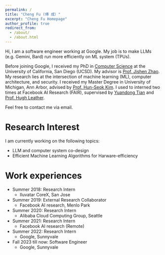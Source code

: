 ```yaml
---
permalink: /
title: "Cheng Fu (傅 成）"
excerpt: "Cheng Fu Homepage"
author_profile: true
redirect_from: 
  - /about/
  - /about.html
---
```


Hi, I am a software engineer working at Google. My job is to make LLMs (e.g. Gemini, Bard) run more efficiently on ML system (TPUs).  

Before joining Google, I received my PhD in [Computer Science](https://cse.ucsd.edu/) at the University of California, San Diego (UCSD). My advisor is [Prof. Jishen Zhao](http://cseweb.ucsd.edu/~jzhao/). My research lies at the intersection of machine learning (ML), computer architecture, and security. I received my Master Degree in University of Michigan, Ann Arbor, advised by [Prof. Hun-Seok Kim](https://kim.engin.umich.edu/). 
I used to interned two times at Facebook AI Research (FAIR), supervised by [Yuandong Tian](http://yuandong-tian.com/) and [Prof. Hugh Leather](https://homepages.inf.ed.ac.uk/hleather/). 

<!-- <b>Seeking full-time jobs start in Summer 2023.</b> -->
Feel free to contact me via email. 


Research Interest 
======
I am currently working on the following topics:
* LLM and computer system co-design
* Efficient Machine Learning Algorithms for Harware-efficiency

Work experiences
======
* Summer 2018: Research Intern
  * Iluvatar CoreX, San Jose
* Summer 2019: External Research Collaborator
  * Facebook AI research, Menlo Park
* Summer 2020: Research Intern
  * Alibaba Cloud Computing Group, Seattle  
* Summer 2021: Research Intern
  * Facebook AI research (Remote) 
* Summer 2022: Research Intern
  * Google, Sunnyvale
* Fall 2023 till now: Software Engineer
  * Google, Sunnyvale
  
